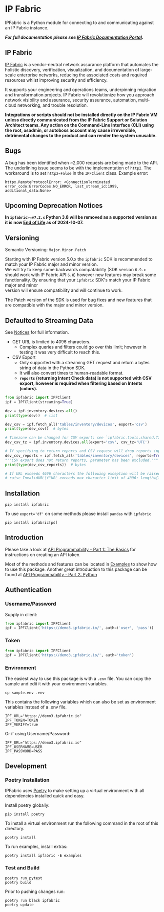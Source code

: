 # IP Fabric 

IPFabric is a Python module for connecting to and communicating against an IP Fabric instance.

***For full documentation please see [IP Fabric Documentation Portal](https://docs.ipfabric.io/main/integrations/python/).***

## IP Fabric

[IP Fabric](https://ipfabric.io) is a vendor-neutral network assurance platform that automates the 
holistic discovery, verification, visualization, and documentation of 
large-scale enterprise networks, reducing the associated costs and required 
resources whilst improving security and efficiency.

It supports your engineering and operations teams, underpinning migration and 
transformation projects. IP Fabric will revolutionize how you approach network 
visibility and assurance, security assurance, automation, multi-cloud 
networking, and trouble resolution.

**Integrations or scripts should not be installed directly on the IP Fabric VM unless directly communicated from the
IP Fabric Support or Solution Architect teams.  Any action on the Command-Line Interface (CLI) using the root, osadmin,
or autoboss account may cause irreversible, detrimental changes to the product and can render the system unusable.**

## Bugs

A bug has been identified when ~2,000 requests are being made to the API.  The underlining issue seems to be with the
implementation of `http2`. The workaround is to set `http2=False` in the `IPFClient` class.  Example error:

`httpx.RemoteProtocolError: <ConnectionTerminated error_code:ErrorCodes.NO_ERROR, last_stream_id:1999, additional_data:None>`

## Upcoming Deprecation Notices

**In `ipfabric>=v7.2.x` Python 3.8 will be removed as a supported version as it is now 
[End of Life](https://devguide.python.org/versions/) as of 2024-10-07.**

## Versioning

Semantic Versioning: `Major.Minor.Patch`

Starting with IP Fabric version 5.0.x the `ipfabric` SDK is recommended to match your IP Fabric major and minor version.  
We will try to keep some backwards compatability (SDK version `6.9.x` should work with IP Fabric API `6.8`) however new 
features may break some functionality.  By ensuring that your `ipfabric` SDK's match your IP Fabric major and minor  
version will ensure compatibility and will continue to work.

The Patch version of the SDK is used for bug fixes and new features that are compatible with the major and minor version.

## Defaulted to Streaming Data

See [Notices](NOTICES.md) for full information.

* GET URL is limited to 4096 characters.
  * Complex queries and filters could go over this limit; however in testing it was very difficult to reach this.
* CSV Export
  * Only supported with a streaming GET request and return a bytes string of data in the Python SDK.
  * It will also convert times to human-readable format.
  * **`reports` (returning Intent Check data) is not supported with CSV export, however is required when filtering based on Intents (colors).**

```python
from ipfabric import IPFClient
ipf = IPFClient(streaming=True)

dev = ipf.inventory.devices.all()
print(type(dev))  # list 

dev_csv = ipf.fetch_all('tables/inventory/devices', export='csv')
print(type(dev_csv))  # bytes 

# Timezone can be changed for CSV export; see `ipfabric.tools.shared.TIMEZONES`
dev_csv_tz = ipf.inventory.devices.all(export='csv', csv_tz='UTC')

# If specifying to return reports and CSV request will drop reports input and use GET
dev_csv_reports = ipf.fetch_all('tables/inventory/devices', reports=True, export='csv')
"""CSV export does not return reports, parameter has been excluded."""
print(type(dev_csv_reports))  # bytes

# If URL exceeds 4096 characters the following exception will be raised:
# raise InvalidURL(f"URL exceeds max character limit of 4096: length={len(url)}.")
```

## Installation

```
pip install ipfabric
```

To use `export='df'` on some methods please install `pandas` with `ipfabric`

```
pip install ipfabric[pd]
```

## Introduction

Please take a look at [API Programmability - Part 1: The Basics](https://ipfabric.io/blog/api-programmability-part-1/)
for instructions on creating an API token.

Most of the methods and features can be located in [Examples](examples) to show how to use this package. 
Another great introduction to this package can be found at [API Programmability - Part 2: Python](https://ipfabric.io/blog/api-programmability-python/)

## Authentication

### Username/Password

Supply in client:
```python
from ipfabric import IPFClient
ipf = IPFClient('https://demo3.ipfabric.io/', auth=('user', 'pass'))
```

### Token

```python
from ipfabric import IPFClient
ipf = IPFClient('https://demo3.ipfabric.io/', auth='token')
```

### Environment 

The easiest way to use this package is with a `.env` file.  You can copy the sample and edit it with your environment variables. 

```commandline
cp sample.env .env
```

This contains the following variables which can also be set as environment variables instead of a .env file.
```
IPF_URL="https://demo3.ipfabric.io"
IPF_TOKEN=TOKEN
IPF_VERIFY=true
```

Or if using Username/Password:
```
IPF_URL="https://demo3.ipfabric.io"
IPF_USERNAME=USER
IPF_PASSWORD=PASS
```

## Development

### Poetry Installation

IPFabric uses [Poetry](https://pypi.org/project/poetry/) to make setting up a virtual environment with all dependencies
installed quick and easy.

Install poetry globally:
```
pip install poetry
```

To install a virtual environment run the following command in the root of this directory.

```
poetry install
```

To run examples, install extras:
```
poetry install ipfabric -E examples
```

### Test and Build

```
poetry run pytest
poetry build
```

Prior to pushing changes run:
```
poetry run black ipfabric
poetry update
```
